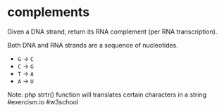 # complements
Given a DNA strand, return its RNA complement (per RNA transcription).

Both DNA and RNA strands are a sequence of nucleotides.
* `G` -> `C`
* `C` -> `G`
* `T` -> `A`
* `A` -> `U` 

Note: php strtr() function will translates certain characters in a string
#exercism.io
#w3school
